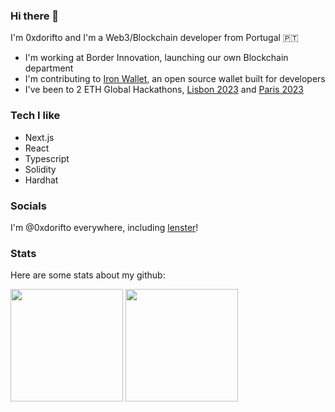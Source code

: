 ### Hi there 👋

I'm 0xdorifto and I'm a Web3/Blockchain developer from Portugal 🇵🇹

 - I'm working at Border Innovation, launching our own Blockchain department
 - I'm contributing to [Iron Wallet](https://github.com/iron-wallet/iron), an open source wallet built for developers
 - I've been to 2 ETH Global Hackathons, [Lisbon 2023](https://ethglobal.com/showcase/peermatch-6ywi8) and [Paris 2023](https://ethglobal.com/showcase/chitchatchain-j1vx0)

### Tech I like

 - Next.js
 - React
 - Typescript
 - Solidity
 - Hardhat

### Socials

I'm @0xdorifto everywhere, including [lenster](https://lenster.xyz/u/0xdorifto)!

### Stats

Here are some stats about my github:

<div>
  <img height="180em" src="https://github-readme-stats.vercel.app/api?username=0xdorifto&show_icons=true&include_all_commits=true&count_private=true"/>
  <img height="180em" src="https://github-readme-stats.vercel.app/api/top-langs/?username=0xdorifto&layout=compact&langs_count=6"/>
<div/>
 
<!--
**0xdorifto/0xdorifto** is a ✨ _special_ ✨ repository because its `README.md` (this file) appears on your GitHub profile.

Here are some ideas to get you started:

- 🔭 I’m currently working on ...
- 🌱 I’m currently learning ...
- 👯 I’m looking to collaborate on ...
- 🤔 I’m looking for help with ...
- 💬 Ask me about ...
- 📫 How to reach me: ...
- 😄 Pronouns: ...
- ⚡ Fun fact: ...
-->
